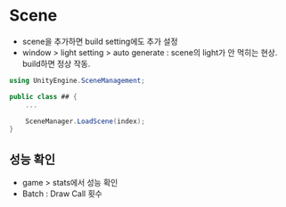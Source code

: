 # Scene

- scene을 추가하면 build setting에도 추가 설정
- window > light setting > auto generate : scene의 light가 안 먹히는 현상. build하면 정상 작동.

```csharp
using UnityEngine.SceneManagement;

public class ## {
    ...

    SceneManager.LoadScene(index);
}
```

## 성능 확인
- game > stats에서 성능 확인
- Batch : Draw Call 횟수